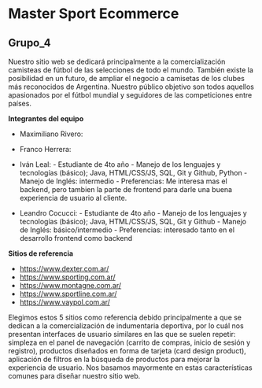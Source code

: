 # Master Sport Ecommerce
## Grupo_4 

Nuestro sitio web se dedicará principalmente a la comercialización camisteas de fútbol de las selecciones de todo el mundo. También existe la posibilidad en un futuro, de ampliar el negocio a camisetas de los clubes más reconocidos de Argentina. Nuestro público objetivo son todos aquellos apasionados por el fútbol mundial y seguidores de las competiciones entre países.


**Integrantes del equipo**

- Maximiliano Rivero:

- Franco Herrera:

- Iván Leal:
      - Estudiante de 4to año
      - Manejo de los lenguajes y tecnologías (básico); Java, HTML/CSS/JS, SQL, Git y Github, Python
      - Manejo de Inglés: intermedio
      - Preferencias: Me interesa mas el backend, pero tambien la parte de frontend para darle una buena experiencia de usuario al cliente.

- Leandro Cocucci:
      - Estudiante de 4to año
      - Manejo de los lenguajes y tecnologías (básico); Java, HTML/CSS/JS, SQL, Git y Github
      - Manejo de Inglés: básico/intermedio
      - Preferencias: interesado tanto en el desarrollo frontend como backend


**Sitios de referencia**

- https://www.dexter.com.ar/
- https://www.sporting.com.ar/
- https://www.montagne.com.ar/
- https://www.sportline.com.ar/
- https://www.vaypol.com.ar/

Elegimos estos 5 sitios como referencia debido principalmente a que se dedican a la comercialización de indumentaria deportiva, por lo cuál nos presentan interfaces de usuario similares en las que se suelen repetir: simpleza en el panel de navegación (carrito de compras, inicio de sesión y registro), productos diseñados en forma de tarjeta (card design product), aplicación de filtros en la búsqueda de productos para mejorar la experiencia de usuario. Nos basamos mayormente en estas características comunes para diseñar nuestro sitio web.

